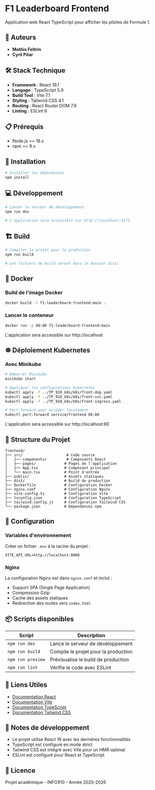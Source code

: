 # F1 Leaderboard Frontend

Application web React TypeScript pour afficher les pilotes de Formule 1.

## 👥 Auteurs

- **Mathis Feltrin**
- **Cyril Pitar**

## 🛠️ Stack Technique

- **Framework** : React 19.1
- **Langage** : TypeScript 5.9
- **Build Tool** : Vite 7.1
- **Styling** : Tailwind CSS 4.1
- **Routing** : React Router DOM 7.9
- **Linting** : ESLint 9

## 📋 Prérequis

- Node.js >= 18.x
- npm >= 9.x

## 🚀 Installation

```bash
# Installer les dépendances
npm install
```

## 💻 Développement

```bash
# Lancer le serveur de développement
npm run dev

# L'application sera accessible sur http://localhost:5173
```

## 🏗️ Build

```bash
# Compiler le projet pour la production
npm run build

# Les fichiers de build seront dans le dossier dist/
```

## 🐳 Docker

### Build de l'image Docker

```bash
docker build -t f1-leaderboard-frontend:main .
```

### Lancer le conteneur

```bash
docker run -p 80:80 f1-leaderboard-frontend:main
```

L'application sera accessible sur http://localhost

## ☸️ Déploiement Kubernetes

### Avec Minikube

```bash
# Démarrer Minikube
minikube start

# Appliquer les configurations Kubernetes
kubectl apply -f ../TP_910_k8s/k8s/front-dep.yaml
kubectl apply -f ../TP_910_k8s/k8s/front-svc.yaml
kubectl apply -f ../TP_910_k8s/k8s/front-ingress.yaml

# Port-forward pour accéder localement
kubectl port-forward service/frontend 80:80
```

L'application sera accessible sur http://localhost:80

## 📁 Structure du Projet

```
frontend/
├── src/                    # Code source
│   ├── components/         # Composants React
│   ├── pages/             # Pages de l'application
│   ├── App.tsx            # Composant principal
│   └── main.tsx           # Point d'entrée
├── public/                # Assets statiques
├── dist/                  # Build de production
├── Dockerfile             # Configuration Docker
├── nginx.conf             # Configuration Nginx
├── vite.config.ts         # Configuration Vite
├── tsconfig.json          # Configuration TypeScript
├── tailwind.config.js     # Configuration Tailwind CSS
└── package.json           # Dépendances npm
```

## 🔧 Configuration

### Variables d'environnement

Créer un fichier `.env` à la racine du projet :

```env
VITE_API_URL=http://localhost:8080
```

### Nginx

La configuration Nginx est dans `nginx.conf` et inclut :

- Support SPA (Single Page Application)
- Compression Gzip
- Cache des assets statiques
- Redirection des routes vers `index.html`

## 📦 Scripts disponibles

| Script            | Description                          |
| ----------------- | ------------------------------------ |
| `npm run dev`     | Lance le serveur de développement    |
| `npm run build`   | Compile le projet pour la production |
| `npm run preview` | Prévisualise le build de production  |
| `npm run lint`    | Vérifie le code avec ESLint          |

## 🔗 Liens Utiles

- [Documentation React](https://react.dev/)
- [Documentation Vite](https://vitejs.dev/)
- [Documentation TypeScript](https://www.typescriptlang.org/)
- [Documentation Tailwind CSS](https://tailwindcss.com/)

## 📝 Notes de développement

- Le projet utilise React 19 avec les dernières fonctionnalités
- TypeScript est configuré en mode strict
- Tailwind CSS est intégré avec Vite pour un HMR optimal
- ESLint est configuré pour React et TypeScript

## 📄 Licence

Projet académique - INFO910 - Année 2025-2026
